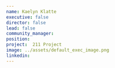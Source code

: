 ```yaml
---
name: Kaelyn Klatte
executive: false
director: false
lead: false
community_manager:   
position:  
project:  211 Project
image: ../assets/default_exec_image.png
linkedin: 
---
```

